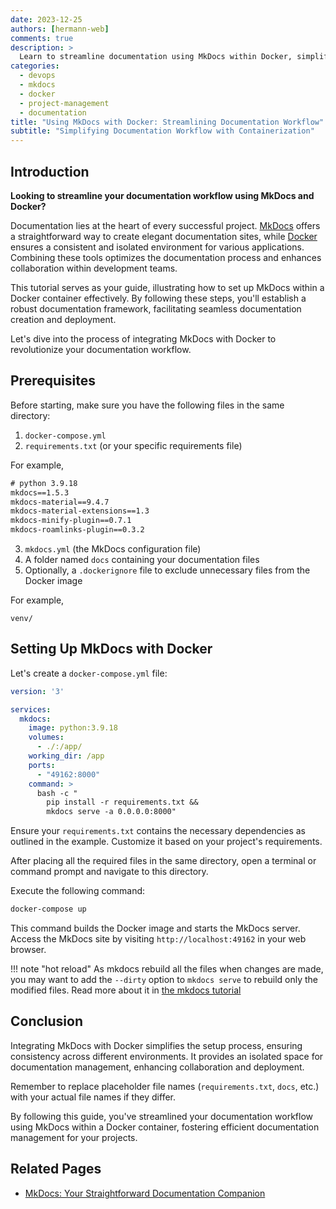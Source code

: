 ```yaml
---
date: 2023-12-25
authors: [hermann-web]
comments: true
description: >
  Learn to streamline documentation using MkDocs within Docker, simplifying your workflow for efficient documentation management.
categories:
  - devops
  - mkdocs
  - docker
  - project-management
  - documentation
title: "Using MkDocs with Docker: Streamlining Documentation Workflow"
subtitle: "Simplifying Documentation Workflow with Containerization"
---
```


## Introduction

__Looking to streamline your documentation workflow using MkDocs and Docker?__

Documentation lies at the heart of every successful project. [MkDocs](./mkdocs-get-started.md) offers a straightforward way to create elegant documentation sites, while [Docker](../OSX/docker/docker.md) ensures a consistent and isolated environment for various applications. Combining these tools optimizes the documentation process and enhances collaboration within development teams.

This tutorial serves as your guide, illustrating how to set up MkDocs within a Docker container effectively. By following these steps, you'll establish a robust documentation framework, facilitating seamless documentation creation and deployment.

Let's dive into the process of integrating MkDocs with Docker to revolutionize your documentation workflow.

## Prerequisites

Before starting, make sure you have the following files in the same directory:

1. `docker-compose.yml`
2. `requirements.txt` (or your specific requirements file)

  For example,

<!-- more -->
  ```requirements.txt
  # python 3.9.18
  mkdocs==1.5.3
  mkdocs-material==9.4.7
  mkdocs-material-extensions==1.3
  mkdocs-minify-plugin==0.7.1
  mkdocs-roamlinks-plugin==0.3.2
  ```

3. `mkdocs.yml` (the MkDocs configuration file)
4. A folder named `docs` containing your documentation files
5. Optionally, a `.dockerignore` file to exclude unnecessary files from the Docker image

  For example,
  ```.dockerignore
  venv/
  ```

## Setting Up MkDocs with Docker

Let's create a `docker-compose.yml` file:

```yaml
version: '3'

services:
  mkdocs:
    image: python:3.9.18
    volumes:
      - ./:/app/
    working_dir: /app
    ports:
      - "49162:8000"
    command: >
      bash -c "
        pip install -r requirements.txt &&
        mkdocs serve -a 0.0.0.0:8000"
```

Ensure your `requirements.txt` contains the necessary dependencies as outlined in the example. Customize it based on your project's requirements.

After placing all the required files in the same directory, open a terminal or command prompt and navigate to this directory.

Execute the following command:

```bash
docker-compose up
```

This command builds the Docker image and starts the MkDocs server. Access the MkDocs site by visiting `http://localhost:49162` in your web browser.

!!! note "hot reload"
    As mkdocs rebuild all the files when changes are made, you may want to add the `--dirty` option to `mkdocs serve` to rebuild only the modified files.
    Read more about it in [the mkdocs tutorial](./mkdocs-get-started.md#7-optional-more-options)

## Conclusion

Integrating MkDocs with Docker simplifies the setup process, ensuring consistency across different environments. It provides an isolated space for documentation management, enhancing collaboration and deployment.

Remember to replace placeholder file names (`requirements.txt`, `docs`, etc.) with your actual file names if they differ.

By following this guide, you've streamlined your documentation workflow using MkDocs within a Docker container, fostering efficient documentation management for your projects.

## Related Pages

- [MkDocs: Your Straightforward Documentation Companion](./mkdocs-get-started.md)

